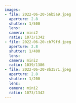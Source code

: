 ```yaml
---
images:
- file: 2022-06-20-56b5a9.jpeg
  aperture: 2.8
  shutter: 1/500
  lens:
  camera: mini2
  ratio: 1073/1342
- file: 2022-06-20-cb79fd.jpeg
  aperture: 2.8
  shutter: 1/400
  lens:
  camera: mini2
  ratio: 1039/1386
- file: 2022-06-20-8b3571.jpeg
  aperture: 2.8
  shutter: 1/200
  lens:
  camera: mini2
  ratio: 1073/1342
---
```

